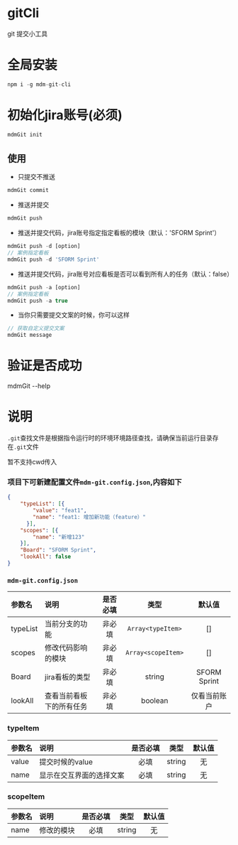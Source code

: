 # gitCli
git 提交小工具
# 全局安装
```js
npm i -g mdm-git-cli
```

# 初始化jira账号(必须)
```js
mdmGit init
```
## 使用



- 只提交不推送
```js
mdmGit commit
```

- 推送并提交
```js
mdmGit push
```

- 推送并提交代码，jira账号指定指定看板的模块（默认：'SFORM Sprint'）
```js
mdmGit push -d [option]
// 案例指定看板
mdmGit push -d 'SFORM Sprint'
```

- 推送并提交代码，jira账号对应看板是否可以看到所有人的任务（默认：false）
```js
mdmGit push -a [option]
// 案例指定看板
mdmGit push -a true
```

- 当你只需要提交文案的时候，你可以这样
```js
// 获取自定义提交文案
mdmGit message
```
# 验证是否成功
mdmGit --help


# 说明
`.git`查找文件是根据指令运行时的环境环境路径查找，请确保当前运行目录存在`.git`文件

暂不支持cwd传入



### 项目下可新建配置文件`mdm-git.config.json`,内容如下
```json
{
    "typeList": [{
        "value": "feat1",
        "name": "feat1: 增加新功能（feature）"
      }],
    "scopes": [{
        "name": "新增123"
    }],
    "Board": "SFORM Sprint",
    "lookAll": false
}
```

### `mdm-git.config.json`
| 参数名    | 说明                                      | 是否必填 |       类型        |  默认值  |
| :-------- | :--------------------------------------   | :---------------: | :---------------: |:------: |
| typeList  | 当前分支的功能                            | 非必填      |  `Array<typeItem>` |  []  |
| scopes    | 修改代码影响的模块                        | 非必填      |    `Array<scopeItem>` |  []  |
| Board     | jira看板的类型                             | 非必填      |   string |  SFORM Sprint  |
| lookAll   | 查看当前看板下的所有任务                   | 非必填      |   boolean |  仅看当前账户  |

### **typeItem**
| 参数名    | 说明                                      | 是否必填 |       类型        |  默认值  |
| :-------- | :--------------------------------------   | :---------------: | :---------------: |:------: |
| value     | 提交时候的value                           | 必填      |  string |  无  |
| name      | 显示在交互界面的选择文案                    | 必填      |   string |  无  |

### **scopeItem**
| 参数名    | 说明                                      | 是否必填 |       类型        |  默认值  |
| :-------- | :--------------------------------------   | :---------------: | :---------------: |:------: |
| name      | 修改的模块                                | 必填      | string |  无  |